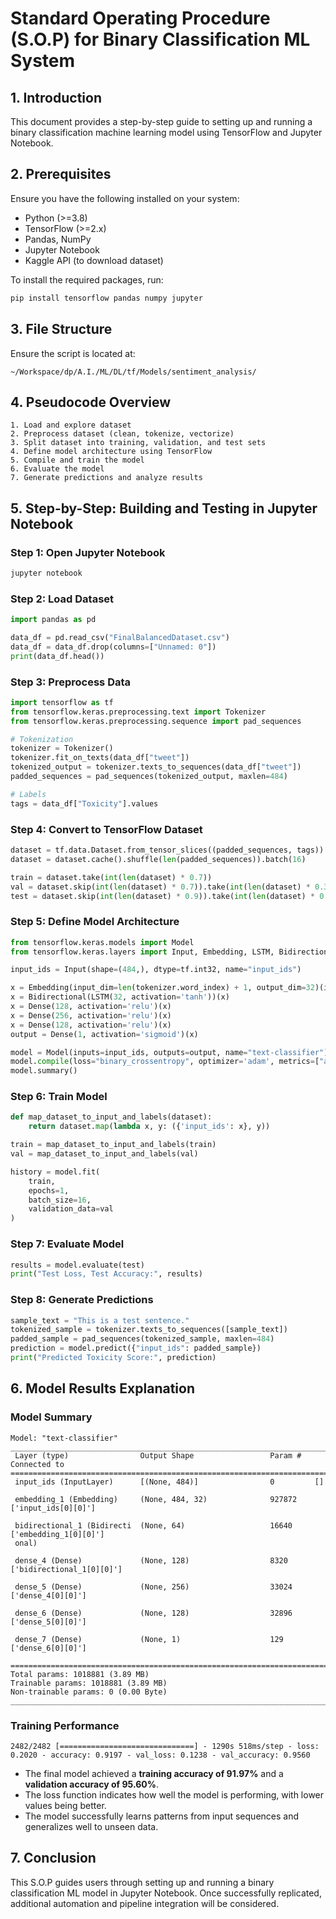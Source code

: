 # Standard Operating Procedure (S.O.P) for Binary Classification ML System

## 1. Introduction

This document provides a step-by-step guide to setting up and running a binary classification machine learning model using TensorFlow and Jupyter Notebook.

## 2. Prerequisites

Ensure you have the following installed on your system:

- Python (>=3.8)
- TensorFlow (>=2.x)
- Pandas, NumPy
- Jupyter Notebook
- Kaggle API (to download dataset)

To install the required packages, run:

```bash
pip install tensorflow pandas numpy jupyter
```

## 3. File Structure

Ensure the script is located at:

```
~/Workspace/dp/A.I./ML/DL/tf/Models/sentiment_analysis/
```

## 4. Pseudocode Overview

```
1. Load and explore dataset
2. Preprocess dataset (clean, tokenize, vectorize)
3. Split dataset into training, validation, and test sets
4. Define model architecture using TensorFlow
5. Compile and train the model
6. Evaluate the model
7. Generate predictions and analyze results
```

## 5. Step-by-Step: Building and Testing in Jupyter Notebook

### Step 1: Open Jupyter Notebook

```bash
jupyter notebook
```

### Step 2: Load Dataset

```python
import pandas as pd

data_df = pd.read_csv("FinalBalancedDataset.csv")
data_df = data_df.drop(columns=["Unnamed: 0"])
print(data_df.head())
```

### Step 3: Preprocess Data

```python
import tensorflow as tf
from tensorflow.keras.preprocessing.text import Tokenizer
from tensorflow.keras.preprocessing.sequence import pad_sequences

# Tokenization
tokenizer = Tokenizer()
tokenizer.fit_on_texts(data_df["tweet"])
tokenized_output = tokenizer.texts_to_sequences(data_df["tweet"])
padded_sequences = pad_sequences(tokenized_output, maxlen=484)

# Labels
tags = data_df["Toxicity"].values
```

### Step 4: Convert to TensorFlow Dataset

```python
dataset = tf.data.Dataset.from_tensor_slices((padded_sequences, tags))
dataset = dataset.cache().shuffle(len(padded_sequences)).batch(16)

train = dataset.take(int(len(dataset) * 0.7))
val = dataset.skip(int(len(dataset) * 0.7)).take(int(len(dataset) * 0.3))
test = dataset.skip(int(len(dataset) * 0.9)).take(int(len(dataset) * 0.1))
```

### Step 5: Define Model Architecture

```python
from tensorflow.keras.models import Model
from tensorflow.keras.layers import Input, Embedding, LSTM, Bidirectional, Dense

input_ids = Input(shape=(484,), dtype=tf.int32, name="input_ids")

x = Embedding(input_dim=len(tokenizer.word_index) + 1, output_dim=32)(input_ids)
x = Bidirectional(LSTM(32, activation='tanh'))(x)
x = Dense(128, activation='relu')(x)
x = Dense(256, activation='relu')(x)
x = Dense(128, activation='relu')(x)
output = Dense(1, activation='sigmoid')(x)

model = Model(inputs=input_ids, outputs=output, name="text-classifier")
model.compile(loss="binary_crossentropy", optimizer='adam', metrics=["accuracy"])
model.summary()
```

### Step 6: Train Model

```python
def map_dataset_to_input_and_labels(dataset):
    return dataset.map(lambda x, y: ({'input_ids': x}, y))

train = map_dataset_to_input_and_labels(train)
val = map_dataset_to_input_and_labels(val)

history = model.fit(
    train,
    epochs=1,
    batch_size=16,
    validation_data=val
)
```

### Step 7: Evaluate Model

```python
results = model.evaluate(test)
print("Test Loss, Test Accuracy:", results)
```

### Step 8: Generate Predictions

```python
sample_text = "This is a test sentence."
tokenized_sample = tokenizer.texts_to_sequences([sample_text])
padded_sample = pad_sequences(tokenized_sample, maxlen=484)
prediction = model.predict({"input_ids": padded_sample})
print("Predicted Toxicity Score:", prediction)
```

## 6. Model Results Explanation

### Model Summary

```
Model: "text-classifier"
__________________________________________________________________________________________________
 Layer (type)                Output Shape                 Param #   Connected to                  
==================================================================================================
 input_ids (InputLayer)      [(None, 484)]                0         []                            
                                                                                                  
 embedding_1 (Embedding)     (None, 484, 32)              927872    ['input_ids[0][0]']           
                                                                                                  
 bidirectional_1 (Bidirecti  (None, 64)                   16640     ['embedding_1[0][0]']         
 onal)                                                                                           
                                                                                                  
 dense_4 (Dense)             (None, 128)                  8320      ['bidirectional_1[0][0]']     
                                                                                                  
 dense_5 (Dense)             (None, 256)                  33024     ['dense_4[0][0]']             
                                                                                                  
 dense_6 (Dense)             (None, 128)                  32896     ['dense_5[0][0]']             
                                                                                                  
 dense_7 (Dense)             (None, 1)                    129       ['dense_6[0][0]']             
                                                                                                  
==================================================================================================
Total params: 1018881 (3.89 MB)
Trainable params: 1018881 (3.89 MB)
Non-trainable params: 0 (0.00 Byte)
__________________________________________________________________________________________________
```

### Training Performance

```
2482/2482 [==============================] - 1290s 518ms/step - loss: 0.2020 - accuracy: 0.9197 - val_loss: 0.1238 - val_accuracy: 0.9560
```

- The final model achieved a **training accuracy of 91.97%** and a **validation accuracy of 95.60%**.
- The loss function indicates how well the model is performing, with lower values being better.
- The model successfully learns patterns from input sequences and generalizes well to unseen data.

## 7. Conclusion

This S.O.P guides users through setting up and running a binary classification ML model in Jupyter Notebook. Once successfully replicated, additional automation and pipeline integration will be considered.


